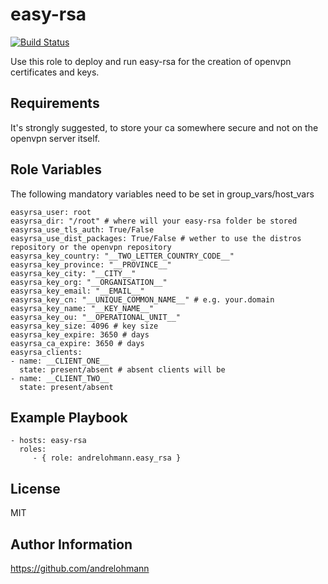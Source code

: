 easy-rsa
====================

[![Build Status](https://travis-ci.org/andrelohmann/ansible-role-easy_rsa.svg?branch=master)](https://travis-ci.org/andrelohmann/ansible-role-easy_rsa)

Use this role to deploy and run easy-rsa for the creation of openvpn certificates and keys.

Requirements
------------

It's strongly suggested, to store your ca somewhere secure and not on the openvpn server itself.

Role Variables
--------------

The following mandatory variables need to be set in group_vars/host_vars

    easyrsa_user: root
    easyrsa_dir: "/root" # where will your easy-rsa folder be stored
    easyrsa_use_tls_auth: True/False
    easyrsa_use_dist_packages: True/False # wether to use the distros repository or the openvpn repository
    easyrsa_key_country: "__TWO_LETTER_COUNTRY_CODE__"
    easyrsa_key_province: "__PROVINCE__"
    easyrsa_key_city: "__CITY__"
    easyrsa_key_org: "__ORGANISATION__"
    easyrsa_key_email: "__EMAIL__"
    easyrsa_key_cn: "__UNIQUE_COMMON_NAME__" # e.g. your.domain
    easyrsa_key_name: "__KEY_NAME__"
    easyrsa_key_ou: "__OPERATIONAL_UNIT__"
    easyrsa_key_size: 4096 # key size
    easyrsa_key_expire: 3650 # days
    easyrsa_ca_expire: 3650 # days
    easyrsa_clients:
    - name: __CLIENT_ONE__
      state: present/absent # absent clients will be
    - name: __CLIENT_TWO__
      state: present/absent

Example Playbook
----------------

    - hosts: easy-rsa
      roles:
         - { role: andrelohmann.easy_rsa }

License
-------

MIT

Author Information
------------------

https://github.com/andrelohmann
